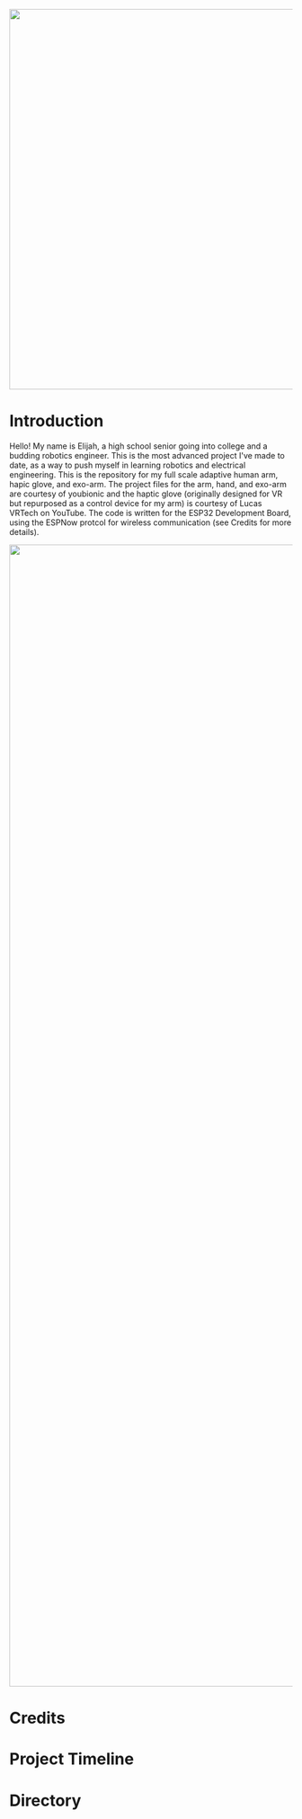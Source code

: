 <p align="center">
  <img width="679" height="677" src="https://github.com/The-EAR-Foundation/Haptic-Robotic-Human-Arm/blob/main/Media/EAR%20Robotics%20Division%20Logo.jpg">
</p>

# Introduction
Hello! My name is Elijah, a high school senior going into college and a budding robotics engineer. This is the most advanced project I've made to date, as a way to push myself in learning robotics and electrical engineering. This is the repository for my full scale adaptive human arm, hapic glove, and exo-arm. The project files for the arm, hand, and exo-arm are courtesy of youbionic and the haptic glove (originally designed for VR but repurposed as a control device for my arm) is courtesy of Lucas VRTech on YouTube. The code is written for the ESP32 Development Board, using the ESPNow protcol for wireless communication (see Credits for more details).

<p align="center">
  <img width="1024" height="2032" src="https://github.com/The-EAR-Foundation/Haptic-Robotic-Human-Arm/blob/main/Media/Full%20Arm%20Backpack.jpg">
</p>

# Credits

# Project Timeline

# Directory
